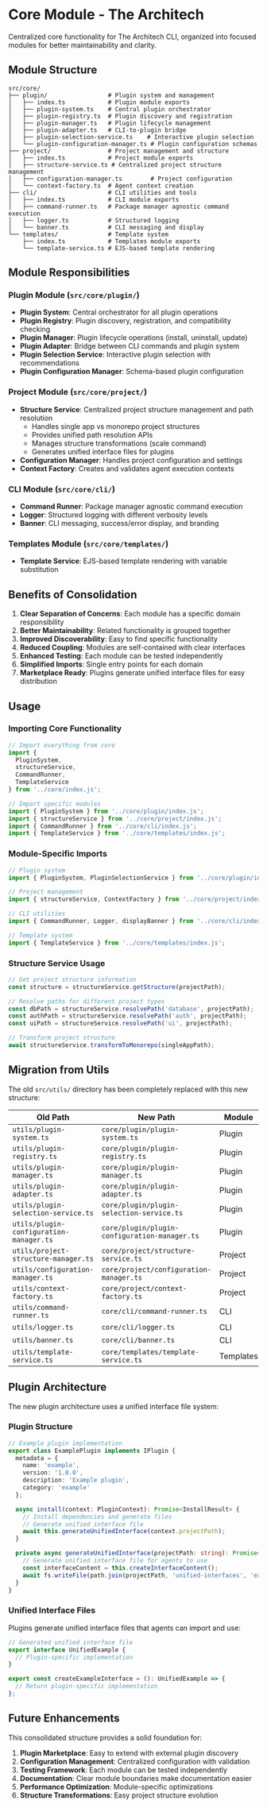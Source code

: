 # Core Module - The Architech

Centralized core functionality for The Architech CLI, organized into focused modules for better maintainability and clarity.

## Module Structure

```
src/core/
├── plugin/                 # Plugin system and management
│   ├── index.ts            # Plugin module exports
│   ├── plugin-system.ts    # Central plugin orchestrator
│   ├── plugin-registry.ts  # Plugin discovery and registration
│   ├── plugin-manager.ts   # Plugin lifecycle management
│   ├── plugin-adapter.ts   # CLI-to-plugin bridge
│   ├── plugin-selection-service.ts    # Interactive plugin selection
│   └── plugin-configuration-manager.ts # Plugin configuration schemas
├── project/                # Project management and structure
│   ├── index.ts            # Project module exports
│   ├── structure-service.ts # Centralized project structure management
│   ├── configuration-manager.ts        # Project configuration
│   └── context-factory.ts  # Agent context creation
├── cli/                    # CLI utilities and tools
│   ├── index.ts            # CLI module exports
│   ├── command-runner.ts   # Package manager agnostic command execution
│   ├── logger.ts           # Structured logging
│   └── banner.ts           # CLI messaging and display
└── templates/              # Template system
    ├── index.ts            # Templates module exports
    └── template-service.ts # EJS-based template rendering
```

## Module Responsibilities

### Plugin Module (`src/core/plugin/`)
- **Plugin System**: Central orchestrator for all plugin operations
- **Plugin Registry**: Plugin discovery, registration, and compatibility checking
- **Plugin Manager**: Plugin lifecycle operations (install, uninstall, update)
- **Plugin Adapter**: Bridge between CLI commands and plugin system
- **Plugin Selection Service**: Interactive plugin selection with recommendations
- **Plugin Configuration Manager**: Schema-based plugin configuration

### Project Module (`src/core/project/`)
- **Structure Service**: Centralized project structure management and path resolution
  - Handles single app vs monorepo project structures
  - Provides unified path resolution APIs
  - Manages structure transformations (scale command)
  - Generates unified interface files for plugins
- **Configuration Manager**: Handles project configuration and settings
- **Context Factory**: Creates and validates agent execution contexts

### CLI Module (`src/core/cli/`)
- **Command Runner**: Package manager agnostic command execution
- **Logger**: Structured logging with different verbosity levels
- **Banner**: CLI messaging, success/error display, and branding

### Templates Module (`src/core/templates/`)
- **Template Service**: EJS-based template rendering with variable substitution

## Benefits of Consolidation

1. **Clear Separation of Concerns**: Each module has a specific domain responsibility
2. **Better Maintainability**: Related functionality is grouped together
3. **Improved Discoverability**: Easy to find specific functionality
4. **Reduced Coupling**: Modules are self-contained with clear interfaces
5. **Enhanced Testing**: Each module can be tested independently
6. **Simplified Imports**: Single entry points for each domain
7. **Marketplace Ready**: Plugins generate unified interface files for easy distribution

## Usage

### Importing Core Functionality

```typescript
// Import everything from core
import { 
  PluginSystem, 
  structureService, 
  CommandRunner, 
  TemplateService 
} from '../core/index.js';

// Import specific modules
import { PluginSystem } from '../core/plugin/index.js';
import { structureService } from '../core/project/index.js';
import { CommandRunner } from '../core/cli/index.js';
import { TemplateService } from '../core/templates/index.js';
```

### Module-Specific Imports

```typescript
// Plugin system
import { PluginSystem, PluginSelectionService } from '../core/plugin/index.js';

// Project management
import { structureService, ContextFactory } from '../core/project/index.js';

// CLI utilities
import { CommandRunner, Logger, displayBanner } from '../core/cli/index.js';

// Template system
import { TemplateService } from '../core/templates/index.js';
```

### Structure Service Usage

```typescript
// Get project structure information
const structure = structureService.getStructure(projectPath);

// Resolve paths for different project types
const dbPath = structureService.resolvePath('database', projectPath);
const authPath = structureService.resolvePath('auth', projectPath);
const uiPath = structureService.resolvePath('ui', projectPath);

// Transform project structure
await structureService.transformToMonorepo(singleAppPath);
```

## Migration from Utils

The old `src/utils/` directory has been completely replaced with this new structure:

| Old Path | New Path | Module |
|----------|----------|--------|
| `utils/plugin-system.ts` | `core/plugin/plugin-system.ts` | Plugin |
| `utils/plugin-registry.ts` | `core/plugin/plugin-registry.ts` | Plugin |
| `utils/plugin-manager.ts` | `core/plugin/plugin-manager.ts` | Plugin |
| `utils/plugin-adapter.ts` | `core/plugin/plugin-adapter.ts` | Plugin |
| `utils/plugin-selection-service.ts` | `core/plugin/plugin-selection-service.ts` | Plugin |
| `utils/plugin-configuration-manager.ts` | `core/plugin/plugin-configuration-manager.ts` | Plugin |
| `utils/project-structure-manager.ts` | `core/project/structure-service.ts` | Project |
| `utils/configuration-manager.ts` | `core/project/configuration-manager.ts` | Project |
| `utils/context-factory.ts` | `core/project/context-factory.ts` | Project |
| `utils/command-runner.ts` | `core/cli/command-runner.ts` | CLI |
| `utils/logger.ts` | `core/cli/logger.ts` | CLI |
| `utils/banner.ts` | `core/cli/banner.ts` | CLI |
| `utils/template-service.ts` | `core/templates/template-service.ts` | Templates |

## Plugin Architecture

The new plugin architecture uses a unified interface file system:

### Plugin Structure
```typescript
// Example plugin implementation
export class ExamplePlugin implements IPlugin {
  metadata = {
    name: 'example',
    version: '1.0.0',
    description: 'Example plugin',
    category: 'example'
  };

  async install(context: PluginContext): Promise<InstallResult> {
    // Install dependencies and generate files
    // Generate unified interface file
    await this.generateUnifiedInterface(context.projectPath);
  }

  private async generateUnifiedInterface(projectPath: string): Promise<void> {
    // Generate unified interface file for agents to use
    const interfaceContent = this.createInterfaceContent();
    await fs.writeFile(path.join(projectPath, 'unified-interfaces', 'example.ts'), interfaceContent);
  }
}
```

### Unified Interface Files
Plugins generate unified interface files that agents can import and use:

```typescript
// Generated unified interface file
export interface UnifiedExample {
  // Plugin-specific implementation
}

export const createExampleInterface = (): UnifiedExample => {
  // Return plugin-specific implementation
};
```

## Future Enhancements

This consolidated structure provides a solid foundation for:

1. **Plugin Marketplace**: Easy to extend with external plugin discovery
2. **Configuration Management**: Centralized configuration with validation
3. **Testing Framework**: Each module can be tested independently
4. **Documentation**: Clear module boundaries make documentation easier
5. **Performance Optimization**: Module-specific optimizations
6. **Structure Transformations**: Easy project structure evolution 